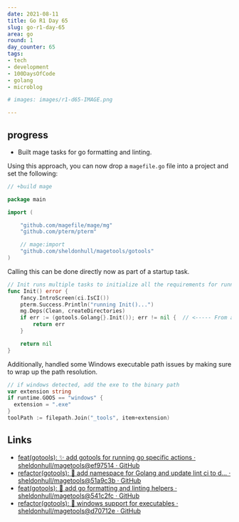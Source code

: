 ```yaml
---
date: 2021-08-11
title: Go R1 Day 65
slug: go-r1-day-65
area: go
round: 1
day_counter: 65
tags:
- tech
- development
- 100DaysOfCode
- golang
- microblog

# images: images/r1-d65-IMAGE.png

---
```


## progress

- Built mage tasks for go formatting and linting.

Using this approach, you can now drop a `magefile.go` file into a project and set the following:

```go
// +build mage

package main

import (

	"github.com/magefile/mage/mg"
	"github.com/pterm/pterm"

	// mage:import
	"github.com/sheldonhull/magetools/gotools"
)
```

Calling this can be done directly now as part of a startup task.

```go
// Init runs multiple tasks to initialize all the requirements for running a project for a new contributor.
func Init() error {
	fancy.IntroScreen(ci.IsCI())
	pterm.Success.Println("running Init()...")
	mg.Deps(Clean, createDirectories)
	if err := (gotools.Golang{}.Init()); err != nil {  // <----- From another package.
		return err
	}

	return nil
}
```

Additionally, handled some Windows executable path issues by making sure to wrap up the path resolution.

```go
// if windows detected, add the exe to the binary path
var extension string
if runtime.GOOS == "windows" {
  extension = ".exe"
}
toolPath := filepath.Join("_tools", item+extension)
```

## Links

- [feat(gotools): ✨ add gotools for running go specific actions · sheldonhull/magetools@ef97514 · GitHub](https://github.com/sheldonhull/magetools/commit/ef9751455ea80321f197eca55b11126ea551371d)
- [refactor(gotools): 🚚 add namespace for Golang and update lint ci to d… · sheldonhull/magetools@51a9c3b · GitHub](https://github.com/sheldonhull/magetools/commit/51a9c3b1a2fbef3c794a41ecd2aa265d6c120326)
- [feat(gotools): 🎉 add go formatting and linting helpers · sheldonhull/magetools@541c2fc · GitHub](https://github.com/sheldonhull/magetools/commit/541c2fcb1eb2e4ffc647b65d407fbd48ee946ecc)
- [refactor(gotools): 🔨 windows support for executables · sheldonhull/magetools@d70712e · GitHub](https://github.com/sheldonhull/magetools/commit/d70712e87a94d5efc6e0f47652a0e61641005b12)
